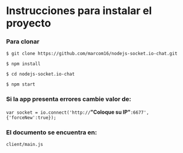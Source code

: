 # Instrucciones para instalar el proyecto

### Para clonar
`$ git clone https://github.com/marcom16/nodejs-socket.io-chat.git`

`$ npm install`

`$ cd nodejs-socket.io-chat`

`$ npm start`



### Si la app presenta errores cambie valor de:
  `var socket = io.connect('http://`**"Coloque su IP"**`:6677', {'forceNew':true});`
  
### El documento se encuentra en:
  `client/main.js`
